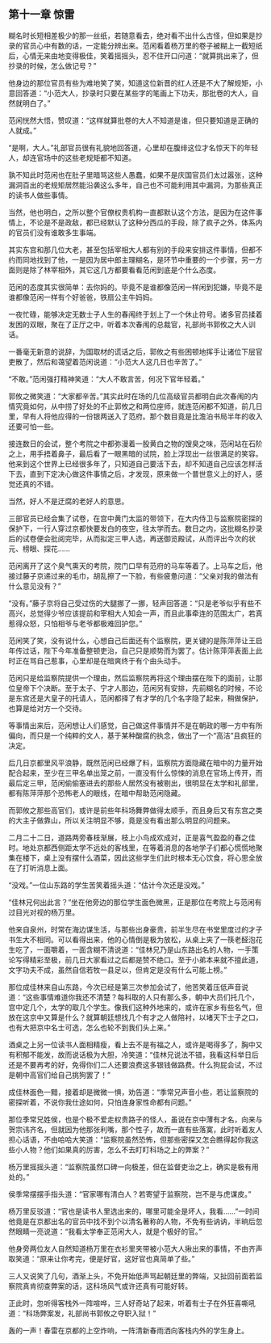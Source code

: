 ## 第十一章 **惊雷**

糊名时长短相差极少的那一丝纸，若随意看去，绝对看不出什么古怪，但如果是抄录的官员心中有数的话，一定能分辨出来。范闲看着杨万里的卷子被糊上一截短纸后，心情无来由地变得极佳，笑着摇摇头，忍不住开口问道：“就算挑出来了，但抄录的时候，怎么做记号？”

他身边的那位官员有些为难地笑了笑，知道这位新晋的红人还是不大了解规矩，小意回答道：“小范大人，抄录时只要在某些字的笔画上下功夫，那批卷的大人，自然就明白了。”

范闲恍然大悟，赞叹道：“这样就算批卷的大人不知道是谁，但只要知道是正确的人就成。”

“是啊，大人。”礼部官员很有礼貌地回答道，心里却在腹绯这位才名惊天下的年轻人，却连官场中的这些老规矩都不知道。

孰不知此时范闲也在肚子里暗骂这些人愚蠢，如果不是庆国官员们太过嚣张，这种漏洞百出的老规矩居然能沿袭这么多年，自己也不可能利用其中漏洞，为那些真正的读书人做些事情。

当然，他也明白，之所以整个官僚权贵机构一直都默认这个方法，是因为在这件事情上，不论是不是政敌，都已经默认了这种分西瓜的手段，除了疯子之外，体系内的官员们没有谁敢多生事端。

其实东宫和那几位大老，甚至包括宰相大人都有别的手段来安排这件事情，但都不约而同地找到了他，一是因为居中郎主理糊名，是环节中重要的一个步骤，另一方面则是除了林宰相外，其它这几方都要看看范闲到底是个什么态度。

范闲的态度其实很简单：去你妈的。毕竟不是谁都像范闲一样闲到犯嫌，毕竟不是谁都像范闲一样有个好爸爸，铁扇公主牛妈妈。

一夜忙碌，能够决定无数士子人生的春闱终于划上了一个休止符号。诸多官员揉着发困的双眼，聚在了正厅之中，听着本次春闱的总裁官，礼部尚书郭攸之大人训话。

一番毫无新意的说辞，为国取材的谎话之后，郭攸之有些困顿地挥手让诸位下层官吏散了，然后和蔼望着范闲说道：“小范大人这几日也辛苦了。”

“不敢。”范闲强打精神笑道：“大人不敢言苦，何况下官年轻着。”

郭攸之微笑道：“大家都辛苦。”其实此时在场的几位高级官员都明白此次春闱的内情究竟如何，从中捞了好处的不止郭攸之和两位座师，就连范闲都不知道，前几日里，早有人将他应得的一份银两送入了范府。那个数目竟是比澹泊书局半年的收入还要可怕一些。

接连数日的会试，整个考院之中都弥漫着一股黄白之物的馊臭之味，范闲站在石阶之上，用手捂着鼻子，最后看了一眼黑暗的试院，脸上浮现出一丝很满足的笑容。他来到这个世界上已经很多年了，只知道自己要活下去，却不知道自己应该怎样活下去，直到下定决心做这件事情之后，才发现，原来做一个普世意义上的好人，感觉还真的不错。

当然，好人不是迂腐的老好人的意思。

三部官员已经会集了试卷，在宫中黄门太监的带领下，在大内侍卫与监察院密探的保护下，一行人穿过京都快要发白的夜空，往太学而去。数日之内，这批糊名抄录后的试卷便会批阅完毕，从而拟定三甲人选，再送御览殿试，从而评出今次的状元、榜眼、探花……

范闲离开了这个臭气熏天的考院，院门口早有范府的马车等着了。上马车之后，他接过藤子京递过来的毛巾，胡乱擦了一下脸，有些疲惫问道：“父亲对我的做法有什么意见没有？”

“没有。”藤子京将自己受过伤的大腿挪了一挪，轻声回答道：“只是老爷似乎有些不高兴，总觉得少爷应该提前和宰相大人知会一声，而且此事牵连的范围太广，若真惹得众怒，只怕相爷与老爷都极难回护您。”

范闲笑了笑，没有说什么，心想自己后面还有个监察院，更关键的是陈萍萍让王启年传过话，陛下今年准备整顿吏治，自己只是顺势而为罢了。估计陈萍萍表面上此时正在骂自己惹事，心里却是在暗爽终于有个由头动手。

范闲只是给监察院提供一个理由，然后监察院再将这个理由摆在陛下的面前，让那位皇帝下个决断。至于太子、宁才人那边，范闲另有安排，先前糊名的时候，不论是东宫还是大皇子的托请人，范闲都择了有才学的几个名字隐了起来，稍做保护，也算是给对方一个交待。

等事情出来后，范闲想让人们感觉，自己做这件事情并不是在朝政的哪一方中有所偏向，而只是一个纯粹的文人，基于某种酸腐的执念，做出了一个“高洁”且疯狂的决定。

后几日京都里风平浪静，既然范闲已经爆了料，监察院方面隐藏在暗中的力量开始配合起来，至少在三甲名单出笼之前，一直没有什么惊悚的消息在官场上传开，而最后定三甲，范闲偷偷塞进去的那些人居然没有被剔出，很明显在太学和礼部里，都有陈萍萍那个恐怖老人的眼线，在暗中帮助范闲隐藏。

而郭攸之那些高官们，或许是前些年科场舞弊做得太顺手，而且身后又有东宫之类的大主子做靠山，所以关注明显不够，竟是没有看出那么明显的问题来。

二月二十二日，道路两旁春枝渐展，枝上小鸟成欢成对，正是喜气盈盈的春之佳时。地处京都西侧距太学不远处的客栈里，在等着消息的各地学子们都心慌慌地聚集在楼下，桌上没有摆什么酒菜，因此这些学生们此时根本无心饮食，将心思全放在了打听消息上面。

“没戏。”一位山东路的学生苦笑着摇头道：“估计今次还是没戏。”

“佳林兄何出此言？”坐在他旁边的那位学生面色微黑，正是那位在考院上与范闲有过目光对视的杨万里。

他来自泉州，时常在海边谋生活，与那些出身豪贵，前半生尽在书堂里度过的才子书生大不相同。可以看得出来，他的心情倒是极为放松，从桌上夹了一筷老醛泡花生吃了，一面嚼着，一面含糊不清说道：“佳林兄乃是山东路出名的人物，一手策论写得精彩至极，前几日大家看过之后都是赞不绝口。至于小弟本来就不擅此道，文字功夫不成，虽然自信若牧一县足以，但肯定是没有什么可能上榜。”

那位成佳林来自山东路，今次已经是第三次参加会试了，他苦笑着压低声音说道：“这些事情难道你我还不清楚？每科取的人只有那么多，朝中大员们托几个，宫中定几个，太学的取几个学生。像我们这种外地来的，或许在家乡有些名气，但放在这京中又算是什么？就算朝廷想找几个有才之人做陪衬，以堵天下士子之口，也有大把京中名士可选，怎么也轮不到我们头上来。”

酒桌之上另一位读书人面相精瘦，看上去不是有福之人，或许是喝得多了，胸中又有积郁不能发，故而说话极为大胆，冷笑道：“佳林兄说法不错，我看这科举日后还是不要再考的好，免得你们二人还要浪费这多银钱做路费。什么狗屁会试，不过是朝中高官们给自己挑狗罢了！”

成佳林面色一黯，接着却是微微一惧，劝告道：“季常兄声音小些，若让监察院的密探听着，不说你我仕途如何，只怕连身家性命都有问题。”

那位季常兄姓侯，也是个极不爱走权贵路子的怪人，虽说在京中薄有才名，向来与贺宗讳齐名，但就因为他那张利嘴，那个性子，故而一直有些落寞，此时听着友人担心话语，不由哈哈大笑道：“监察院虽然恐怖，但那些密探又怎会瞧得起你我这些小人物？他们如果真的厉害，怎么不去盯盯科场之上的弊案？”

杨万里摇摇头道：“监察院虽然口碑一向极差，但在监督吏治之上，确实是极有用处的。”

侯季常摆摆手指头道：“官家哪有清白人？若寄望于监察院，岂不是与虎谋皮。”

杨万里反驳道：“官也是读书人里选出来的，哪里可能全是坏人，我看……”一时间他竟是在京都出名的官员中找不到个以清名著称的人物，不免有些讷讷，半晌后忽然眼睛一亮说道：“我看太学奉正范闲大人，就是个极好的官。”

他身旁两位友人自然知道杨万里在衣衫里夹带被小范大人揪出来的事情，不由齐声取笑道：“原来让你考完，便是好官，这好官也真简单了些。”

三人又说笑了几句，酒渐上头，不免开始低声骂起朝廷里的弊端，又扯回前面若监察院真肯彻查弊案的话，这科场风气或许还真有可能好转。

正此时，忽听得客栈外一阵喧哗，三人好奇站了起来，听着有士子在外狂喜嘶吼道：“科场弊案发，礼部尚书郭攸之夺职入狱！”

轰的一声！春雷在京都的上空炸响，一阵清新春雨洒向客栈内外的学生身上。

